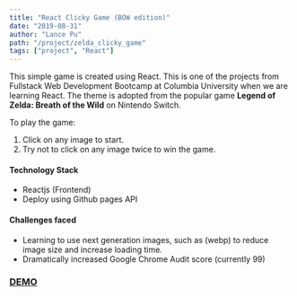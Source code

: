 ```yaml
---
title: "React Clicky Game (BOW edition)"
date: "2019-08-31"
author: "Lance Pu"
path: "/project/zelda_clicky_game"
tags: ["project", "React"]
---
```


This simple game is created using React.
This is one of the projects from Fullstack Web Development Bootcamp at Columbia University when we are learning React.
The theme is adopted from the popular game **Legend of Zelda: Breath of the Wild** on Nintendo Switch.

To play the game:

1. Click on any image to start.
2. Try not to click on any image twice to win the game.

#### Technology Stack

- Reactjs (Frontend)
- Deploy using Github pages API

#### Challenges faced

- Learning to use next generation images, such as (webp) to reduce image size and increase loading time.
- Dramatically increased Google Chrome Audit score (currently 99)

### [DEMO](https://lancepu.github.io/zelda_clicky_game/)
